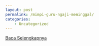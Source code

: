 ```yaml
---
layout: post
permalink: /mimpi-guru-ngaji-meninggal/
categories:
    - Uncategorized
---
```


[Baca Selengkapnya](/01)